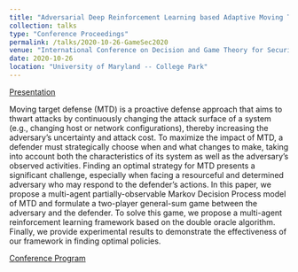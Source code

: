 ```yaml
---
title: "Adversarial Deep Reinforcement Learning based Adaptive Moving Target Defense"
collection: talks
type: "Conference Proceedings"
permalink: /talks/2020-10-26-GameSec2020
venue: "International Conference on Decision and Game Theory for Security"
date: 2020-10-26
location: "University of Maryland -- College Park"
---
```


<a href='{{site.url}}/files/eghtesad2020adversarial_presentation.pdf' class='btn' title='Download PDF'><i class='fab fa-file-pdf'></i><span>Presentation</span></a>

Moving target defense (MTD) is a proactive defense approach that aims to thwart attacks by continuously changing the attack surface of a system (e.g., changing host or network configurations), thereby increasing the adversary’s uncertainty and attack cost. To maximize the impact of MTD, a defender must strategically choose when and what changes to make, taking into account both the characteristics of its system as well as the adversary’s observed activities. Finding an optimal strategy for MTD presents a significant challenge, especially when facing a resourceful and determined adversary who may respond to the defender’s actions. In this paper, we propose a multi-agent partially-observable Markov Decision Process model of MTD and formulate a two-player general-sum game between the adversary and the defender. To solve this game, we propose a multi-agent reinforcement learning framework based on the double oracle algorithm. Finally, we provide experimental results to demonstrate the effectiveness of our framework in finding optimal policies.

[Conference Program](https://www.gamesec-conf.org/program.php)